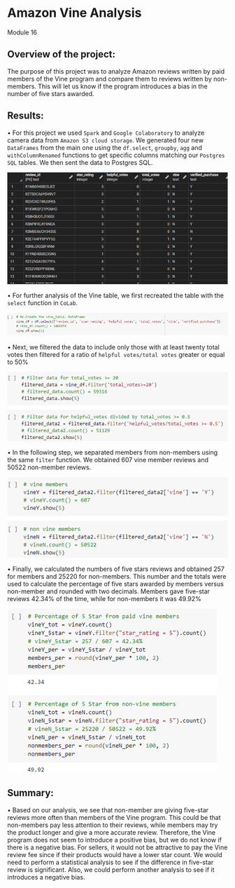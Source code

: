 # Amazon Vine Analysis
Module 16

## Overview of the project:
The purpose of this project was to analyze Amazon reviews written by paid members of the Vine program and compare them to reviews written by non-members. This will let us know if the program introduces a bias in the number of five stars awarded.

## Results:
•	For this project we used `Spark` and `Google Colaboratory` to analyze camera data from `Amazon S3 cloud storage`. We generated four new `DataFrames` from the main one using the `df.select`, `groupby`, `agg` and `withColumnRenamed` functions to get specific columns matching our `Postgres SQL` tables. We then sent the data to Postgres SQL.


![vine](Resources/vine.png)

•	For further analysis of the Vine table, we first recreated the table with the `select` function in `CoLab`.


![select](Resources/select.png)




•	Next, we filtered the data to include only those with at least twenty total votes then filtered for a ratio of `helpful votes/total votes` greater or equal to 50%


![filter](Resources/filter.png)


•	In the following step, we separated members from non-members using the same `filter` function. We obtained 607 vine member reviews and 50522 non-member reviews.


![membership](Resources/membership.png)


•	Finally, we calculated the numbers of five stars reviews and obtained 257 for members and 25220 for non-members. This number and the totals were used to calculate the percentage of five stars awarded by members versus non-member and rounded with two decimals. Members gave five-star reviews 42.34% of the time, while for non-members it was 49.92%


![percentage](Resources/percentage.png)



## Summary:
•	Based on our analysis, we see that non-member are giving five-star reviews more often than members of the Vine program. This could be that non-members pay less attention to their reviews, while members may try the product longer and give a more accurate review. Therefore, the Vine program does not seem to introduce a positive bias, but we do not know if there is a negative bias. For sellers, it would not be attractive to pay the Vine review fee since if their products would have a lower star count. We would need to perform a statistical analysis to see if the difference in five-star review is significant. Also, we could perform another analysis to see if it introduces a negative bias.
